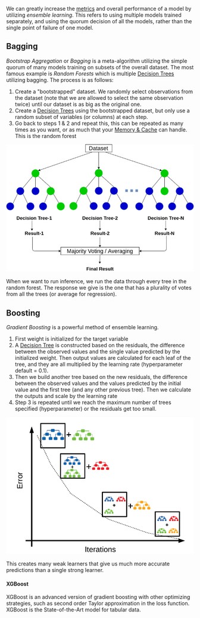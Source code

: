 
We can greatly increase the [metrics](ML%20Metrics.md) and overall performance of a model by utilizing *ensemble learning*. This refers to using multiple models trained separately, and using the quorum decision of all the models, rather than the single point of failure of one model.

## Bagging

*Bootstrap Aggregation* or *Bagging* is a meta-algorithm utilizing the simple quorum of many models training on subsets of the overall dataset. The most famous example is *Random Forests* which is multiple [Decision Trees](Decision%20Trees.md) utilizing bagging. The process is as follows:

1. Create a "bootstrapped" dataset. We randomly select observations from the dataset (note that we are allowed to select the same observation twice) until our dataset is as big as the original one.
2. Create a [Decision Trees](Decision%20Trees.md) using the bootstrapped dataset, but only use a random subset of variables (or columns) at each step.
3. Go back to steps 1 & 2 and repeat this, this can be repeated as many times as you want, or as much that your [Memory & Cache](../Electrical%20Engineering/Digital/Memory%20&%20Cache.md) can handle. This is the random forest

![](../Attachments/Pasted%20image%2020230225150236.png)

When we want to run inference, we run the data through every tree in the random forest. The response we give is the one that has a plurality of votes from all the trees (or average for regression).


## Boosting

*Gradient Boosting* is a powerful method of ensemble learning. 

1. First weight is initialized for the target variable
2. A [Decision Tree](Decision%20Trees.md) is constructed based on the residuals, the difference between the observed values and the single value predicted by the initialized weight. Then output values are calculated for each leaf of the tree, and they are all multiplied by the learning rate (hyperparameter default = 0.1).
3. Then we build another tree based on the new residuals, the difference between the observed values and the values predicted by the initial value and the first tree (and any other previous tree). Then we calculate the outputs and scale by the learning rate
4. Step 3 is repeated until we reach the maximum number of trees specified (hyperparameter) or the residuals get too small.

![](../Attachments/Pasted%20image%2020230225150331.png)


This creates many weak learners that give us much more accurate predictions than a single strong learner.


#### XGBoost

XGBoost is an advanced version of gradient boosting with other optimizing strategies, such as second order Taylor approximation in the loss function. XGBoost is the State-of-the-Art model for tabular data.